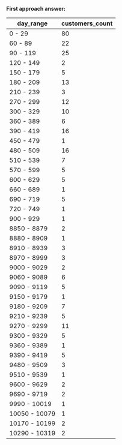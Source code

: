 **First approach answer:**

|day_range    |customers_count|
|-------------|---------------|
|0 - 29       |80             |
|60 - 89      |22             |
|90 - 119     |25             |
|120 - 149    |2              |
|150 - 179    |5              |
|180 - 209    |13             |
|210 - 239    |3              |
|270 - 299    |12             |
|300 - 329    |10             |
|360 - 389    |6              |
|390 - 419    |16             |
|450 - 479    |1              |
|480 - 509    |16             |
|510 - 539    |7              |
|570 - 599    |5              |
|600 - 629    |5              |
|660 - 689    |1              |
|690 - 719    |5              |
|720 - 749    |1              |
|900 - 929    |1              |
|8850 - 8879  |2              |
|8880 - 8909  |1              |
|8910 - 8939  |3              |
|8970 - 8999  |3              |
|9000 - 9029  |2              |
|9060 - 9089  |6              |
|9090 - 9119  |5              |
|9150 - 9179  |1              |
|9180 - 9209  |7              |
|9210 - 9239  |5              |
|9270 - 9299  |11             |
|9300 - 9329  |5              |
|9360 - 9389  |1              |
|9390 - 9419  |5              |
|9480 - 9509  |3              |
|9510 - 9539  |1              |
|9600 - 9629  |2              |
|9690 - 9719  |2              |
|9990 - 10019 |1              |
|10050 - 10079|1              |
|10170 - 10199|2              |
|10290 - 10319|2              |